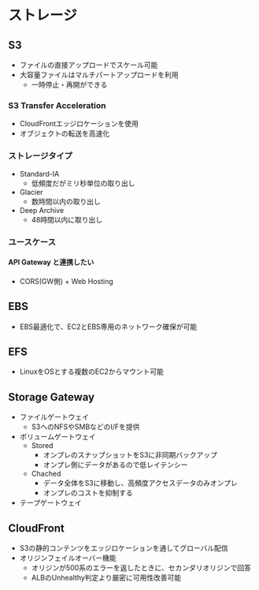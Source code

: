 # ストレージ

## S3

- ファイルの直接アップロードでスケール可能
- 大容量ファイルはマルチパートアップロードを利用
  - 一時停止・再開ができる

### S3 Transfer Acceleration

- CloudFrontエッジロケーションを使用
- オブジェクトの転送を高速化

### ストレージタイプ

- Standard-IA
  - 低頻度だがミリ秒単位の取り出し
- Glacier
  - 数時間以内の取り出し
- Deep Archive
  - 48時間以内に取り出し

### ユースケース

#### API Gateway と連携したい

- CORS(GW側) + Web Hosting

## EBS

- EBS最適化で、EC2とEBS専用のネットワーク確保が可能

## EFS

- LinuxをOSとする複数のEC2からマウント可能

## Storage Gateway

- ファイルゲートウェイ
  - S3へのNFSやSMBなどのI/Fを提供
- ボリュームゲートウェイ
  - Stored
    - オンプレのスナップショットをS3に非同期バックアップ
    - オンプレ側にデータがあるので低レイテンシー
  - Chached
    - データ全体をS3に移動し、高頻度アクセスデータのみオンプレ
    - オンプレのコストを抑制する
- テープゲートウェイ

## CloudFront

- S3の静的コンテンツをエッジロケーションを通してグローバル配信
- オリジンフェイルオーバー機能
  - オリジンが500系のエラーを返したときに、セカンダリオリジンで回答
  - ALBのUnhealthy判定より厳密に可用性改善可能
